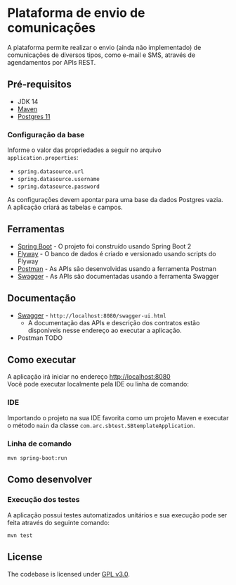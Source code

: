 # Plataforma de envio de comunicações

A plataforma permite realizar o envio (ainda não implementado) de comunicações de diversos tipos, como 
e-mail e SMS, através de agendamentos por APIs REST.

## Pré-requisitos

* JDK 14
* [Maven](https://maven.apache.org/)
* [Postgres 11](https://www.postgresql.org/)

### Configuração da base

Informe o valor das propriedades a seguir no arquivo `application.properties`:
* `spring.datasource.url`
* `spring.datasource.username`
* `spring.datasource.password`

As configurações devem apontar para uma base da dados Postgres vazia. A aplicação criará as tabelas e campos.

## Ferramentas
* [Spring Boot](https://spring.io/projects/spring-boot) - O projeto foi construído usando Spring Boot 2
* [Flyway](https://flywaydb.org/) - O banco de dados é criado e versionado usando scripts do Flyway
* [Postman](https://www.getpostman.com/) - As APIs são desenvolvidas usando a ferramenta Postman
* [Swagger](http://localhost:8080/swagger-ui.html) - As APIs são documentadas usando a ferramenta Swagger

## Documentação

* [Swagger](http://localhost:8080/swagger-ui.html) - `http://localhost:8080/swagger-ui.html`
    * A documentação das APIs e descrição dos contratos estão disponíveis nesse endereço ao executar a aplicação.
* Postman TODO

## Como executar

A aplicação irá iniciar no endereço <http://localhost:8080>  
Você pode executar localmente pela IDE ou linha de comando: 

### IDE 

Importando o projeto na sua IDE favorita como um projeto Maven e executar o método `main` da classe `com.arc.sbtest.SBtemplateApplication`.

### Linha de comando

```shell
mvn spring-boot:run
```

## Como desenvolver

### Execução dos testes

A aplicação possui testes automatizados unitários e sua execução pode ser feita através do seguinte comando:

```shell
mvn test
```

## License

The codebase is licensed under [GPL v3.0](http://www.gnu.org/licenses/gpl-3.0.html).